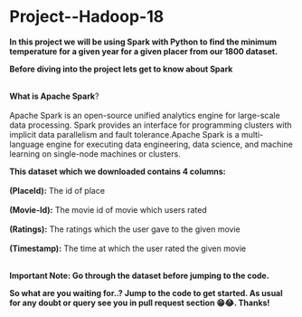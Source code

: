 # Project--Hadoop-18


**In this project we will be using Spark with Python to find the minimum temperature for a given year for a given placer from our 1800 dataset.**

**Before diving into the project lets get to know about Spark**<br></br>

**What is Apache Spark**?<br></br>
Apache Spark is an open-source unified analytics engine for large-scale data processing. Spark provides an interface for programming clusters with implicit data parallelism and fault tolerance.Apache Spark is a multi-language engine for executing data engineering, data science, and machine learning on single-node machines or clusters.

**This dataset which we downloaded contains 4 columns:** <br></br>
 **(PlaceId):** The id of place<br></br>
 **(Movie-Id):** The movie id of movie which users rated<br></br>
 **(Ratings):** The ratings which the user gave to the given movie<br></br>
 **(Timestamp):** The time at which the user rated the given movie<br></br>

 **Important Note: Go through the dataset before jumping to the code.**

 **So what are you waiting for..? Jump to the code to get started. As usual for any doubt or query see you in pull request section 😁😂. Thanks!**
